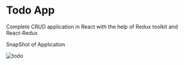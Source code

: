 # Todo App

Complete CRUD application in React with the help of Redux toolkit and React-Redux

SnapShot of Application


![todo](https://github.com/HafizMuneeb/todoapp-with-react-and-redux/assets/124581370/498d6394-b965-4b63-9b7c-bba2832048c4)
